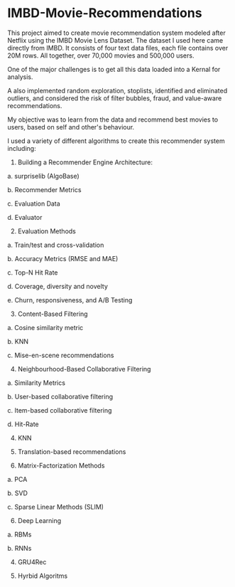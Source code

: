 # IMBD-Movie-Recommendations
This project aimed to create movie recommendation system modeled after Netflix using the IMBD Movie Lens Dataset. The dataset I used here came directly from IMBD. It consists of four text data files, each file contains over 20M rows. All together, over 70,000 movies and 500,000 users. 

One of the major challenges is to get all this data loaded into a Kernal for analysis. 

A also implemented random exploration, stoplists, identified and eliminated outliers, and considered the risk of filter bubbles, fraud, and value-aware recommendations. 

My objective was to learn from the data and recommend best movies to users, based on self and other's behaviour. 

I used a variety of different algorithms to create this recommender system including: 

1. Building a Recommender Engine Architecture:
  
 a. surpriselib (AlgoBase)
 
 b. Recommender Metrics 
 
 c. Evaluation Data
 
 d. Evaluator
 
 2. Evaluation Methods
  
  a. Train/test and cross-validation
  
  b. Accuracy Metrics (RMSE and MAE)
  
  c. Top-N Hit Rate
  
  d. Coverage, diversity and novelty
  
  e. Churn, responsiveness, and A/B Testing

3. Content-Based Filtering 
  
  a. Cosine similarity metric
  
  b. KNN
  
  c. Mise-en-scene recommendations 

4. Neighbourhood-Based Collaborative Filtering 
  
  a. Similarity Metrics
  
  b. User-based collaborative filtering
  
  c. Item-based collaborative filtering 
  
  d. Hit-Rate
  
  4. KNN
  
  5. Translation-based recommendations 

5. Matrix-Factorization Methods
  
  a. PCA
  
  b. SVD
  
  c. Sparse Linear Methods (SLIM)

6. Deep Learning 
  
  a. RBMs
  
  b. RNNs
  
  4. GRU4Rec

7. Hyrbid Algoritms 
